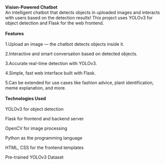 **Vision-Powered Chatbot** <br>
An intelligent chatbot that detects objects in uploaded images and interacts with users based on the detection results!
This project uses YOLOv3 for object detection and Flask for the web frontend.
<br><br>
 **Features**<br><br>
1.Upload an image — the chatbot detects objects inside it.

2.Interactive and smart conversation based on detected objects.

3.Accurate real-time detection with YOLOv3.

4.Simple, fast web interface built with Flask.

5.Can be extended for use cases like fashion advice, plant identification, meme explanation, and more.
<br><br>
**Technologies Used**<br><br>
YOLOv3 for object detection

Flask for frontend and backend server

OpenCV for image processing

Python as the programming language

HTML, CSS for the frontend templates

Pre-trained YOLOv3 Dataset
